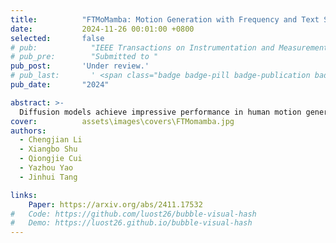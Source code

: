 ```yaml
---
title:          "FTMoMamba: Motion Generation with Frequency and Text State Space Models"
date:           2024-11-26 00:01:00 +0800
selected:       false
# pub:            "IEEE Transactions on Instrumentation and Measurement"
# pub_pre:        "Submitted to "
pub_post:       'Under review.'
# pub_last:       ' <span class="badge badge-pill badge-publication badge-success">Spotlight</span>'
pub_date:       "2024"

abstract: >-
  Diffusion models achieve impressive performance in human motion generation. However, current approaches typically ignore the significance of frequency-domain information in capturing fine-grained motions within the latent space (e.g., low frequencies correlate with static poses, and high frequencies align with fine-grained motions). Additionally, there is a semantic discrepancy between text and motion, leading to inconsistency between the generated motions and the text descriptions. In this work, we propose a novel diffusion-based FTMoMamba framework equipped with a Frequency State Space Model (FreqSSM) and a Text State Space Model (TextSSM). Specifically, to learn fine-grained representation, FreqSSM decomposes sequences into low-frequency and high-frequency components, guiding the generation of static pose (e.g., sits, lay) and fine-grained motions (e.g., transition, stumble), respectively. To ensure the consistency between text and motion, TextSSM encodes text features at the sentence level, aligning textual semantics with sequential features. Extensive experiments show that FTMoMamba achieves superior performance on the text-to-motion generation task, especially gaining the lowest FID of 0.181 (rather lower than 0.421 of MLD) on the HumanML3D dataset.
cover:          assets\images\covers\FTMomamba.jpg
authors:
  - Chengjian Li 
  - Xiangbo Shu
  - Qiongjie Cui
  - Yazhou Yao
  - Jinhui Tang

links:
    Paper: https://arxiv.org/abs/2411.17532
#   Code: https://github.com/luost26/bubble-visual-hash
#   Demo: https://luost26.github.io/bubble-visual-hash
---
```

